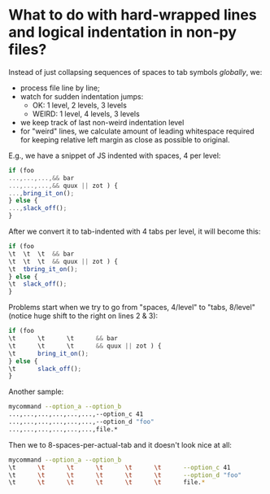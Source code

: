 # What to do with hard-wrapped lines and logical indentation in non-py files?

Instead of just collapsing sequences of spaces to tab symbols _globally_, we:

- process file line by line;
- watch for sudden indentation jumps:
    - OK: 1 level, 2 levels, 3 levels
    - WEIRD: 1 level, 4 levels, 3 levels
- we keep track of last non-weird indentation level
- for "weird" lines, we calculate amount of leading whitespace required
  for keeping relative left margin as close as possible to original.

E.g., we have a snippet of JS indented with spaces, 4 per level:

```javascript
if (foo 
...,...,...,&& bar
...,...,...,&& quux || zot ) {
...,bring_it_on();
} else {
...,slack_off();
}
```

After we convert it to tab-indented with 4 tabs per level, it will become this:

```javascript
if (foo 
\t  \t  \t  && bar
\t  \t  \t  && quux || zot ) {
\t  tbring_it_on();
} else {
\t  slack_off();
}
```

Problems start when we try to go from "spaces, 4/level" to "tabs, 8/level"
(notice huge shift to the right on lines 2 & 3):

```javascript
if (foo 
\t      \t      \t      && bar
\t      \t      \t      && quux || zot ) {
\t      bring_it_on();
} else {
\t      slack_off();
}
```

Another sample:

```bash
mycommand --option_a --option_b
...,...,...,...,...,...,--option_c 41
...,...,...,...,...,...,--option_d "foo"
...,...,...,...,...,...,file.*
```

Then we to 8-spaces-per-actual-tab and it doesn't look nice at all:

```bash
mycommand --option_a --option_b
\t      \t      \t      \t      \t      \t      --option_c 41
\t      \t      \t      \t      \t      \t      --option_d "foo"
\t      \t      \t      \t      \t      \t      file.*
```
